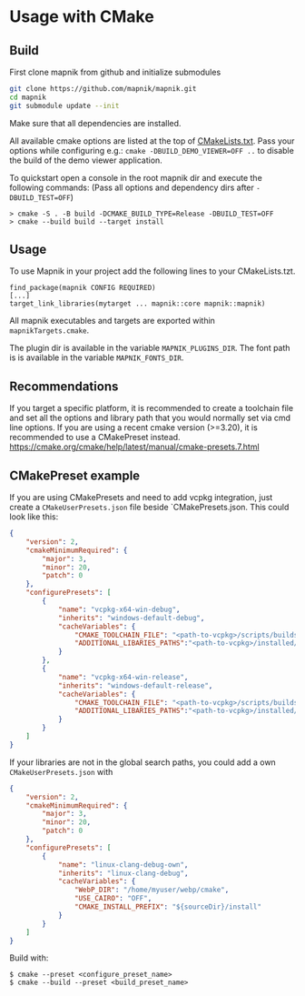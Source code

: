# Usage with CMake
## Build
First clone mapnik from github and initialize submodules

```bash
git clone https://github.com/mapnik/mapnik.git
cd mapnik
git submodule update --init
```

Make sure that all dependencies are installed.

All available cmake options are listed at the top of [CMakeLists.txt](../CMakeLists.txt). 
Pass your options while configuring e.g.: `cmake -DBUILD_DEMO_VIEWER=OFF ..` to disable the build of the demo viewer application.

To quickstart open a console in the root mapnik dir and execute the following commands: (Pass all options and dependency dirs after `-DBUILD_TEST=OFF`)
```
> cmake -S . -B build -DCMAKE_BUILD_TYPE=Release -DBUILD_TEST=OFF
> cmake --build build --target install
```

## Usage

To use Mapnik in your project add the following lines to your CMakeLists.tzt.
```
find_package(mapnik CONFIG REQUIRED)
[...]
target_link_libraries(mytarget ... mapnik::core mapnik::mapnik)
```

All mapnik executables and targets are exported within `mapnikTargets.cmake`. 

The plugin dir is available in the variable `MAPNIK_PLUGINS_DIR`. 
The font path is is available in the variable `MAPNIK_FONTS_DIR`. 

## Recommendations

If you target a specific platform, it is recommended to create a toolchain file and set all the options and library path that you would normally set via cmd line options.
If you are using a recent cmake version (>=3.20), it is recommended to use a CMakePreset instead. https://cmake.org/cmake/help/latest/manual/cmake-presets.7.html


## CMakePreset example

If you are using CMakePresets and need to add vcpkg integration, just create a `CMakeUserPresets.json` file beside `CMakePresets.json. 
This could look like this:
```json
{
    "version": 2,
    "cmakeMinimumRequired": {
        "major": 3,
        "minor": 20,
        "patch": 0
    },
    "configurePresets": [
        {
            "name": "vcpkg-x64-win-debug",
            "inherits": "windows-default-debug",
            "cacheVariables": {
                "CMAKE_TOOLCHAIN_FILE": "<path-to-vcpkg>/scripts/buildsystems/vcpkg.cmake",
                "ADDITIONAL_LIBARIES_PATHS":"<path-to-vcpkg>/installed/x64-windows/debug/bin"
            }
        },
        {
            "name": "vcpkg-x64-win-release",
            "inherits": "windows-default-release",
            "cacheVariables": {
                "CMAKE_TOOLCHAIN_FILE": "<path-to-vcpkg>/scripts/buildsystems/vcpkg.cmake",
                "ADDITIONAL_LIBARIES_PATHS":"<path-to-vcpkg>/installed/x64-windows/bin"
            }
        }
    ]
}
```


If your libraries are not in the global search paths, you could add a own `CMakeUserPresets.json` with 

```json
{
    "version": 2,
    "cmakeMinimumRequired": {
        "major": 3,
        "minor": 20,
        "patch": 0
    },
    "configurePresets": [
        {
            "name": "linux-clang-debug-own",
            "inherits": "linux-clang-debug",
            "cacheVariables": {
                "WebP_DIR": "/home/myuser/webp/cmake",
                "USE_CAIRO": "OFF",
                "CMAKE_INSTALL_PREFIX": "${sourceDir}/install"
            }
        }
    ]
}
```

Build with: 
```
$ cmake --preset <configure_preset_name>
$ cmake --build --preset <build_preset_name>
```

